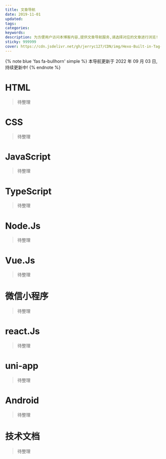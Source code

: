 ```yaml
---
title: 文章导航
date: 2019-11-01
updated: 
tags:
categories:
keywords:
description: 为方便用户访问本博客内容,提供文章导航服务,请选择对应的文章进行浏览!
sticky: 999999
cover: https://cdn.jsdelivr.net/gh/jerryc127/CDN/img/Hexo-Built-in-Tag-Plugins-COVER.png
---
```


{% note blue 'fas fa-bullhorn' simple %}
本导航更新于 2022 年 09 月 03 日,持续更新中!
{% endnote %}

# HTML

> 待整理

# CSS

> 待整理

# JavaScript

> 待整理

# TypeScript

> 待整理

# Node.Js

> 待整理

# Vue.Js

> 待整理

# 微信小程序

> 待整理

# react.Js

> 待整理

# uni-app

> 待整理

# Android

> 待整理

# 技术文档

> 待整理

